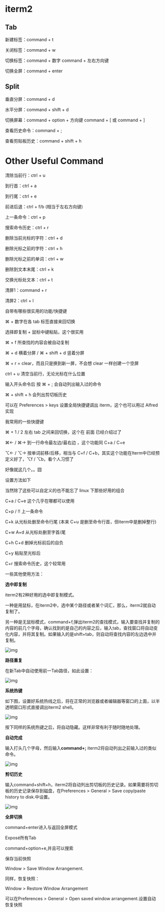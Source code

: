 # iterm2

## Tab

新建标签：command + t

关闭标签：command + w

切换标签：command + 数字 command + 左右方向键

切换全屏：command + enter

## Split

垂直分屏：command + d

水平分屏：command + shift + d

切换屏幕：command + option + 方向键 command + [ 或 command + ]

查看历史命令：command + ;

查看剪贴板历史：command + shift + h

# Other Useful Command

清除当前行：ctrl + u

到行首：ctrl + a

到行尾：ctrl + e

前进后退：ctrl + f/b (相当于左右方向键)

上一条命令：ctrl + p

搜索命令历史：ctrl + r

删除当前光标的字符：ctrl + d

删除光标之前的字符：ctrl + h

删除光标之前的单词：ctrl + w

删除到文本末尾：ctrl + k

交换光标处文本：ctrl + t

清屏1：command + r

清屏2：ctrl + l







自带有哪些很实用的功能/快捷键

&#8984; + 数字在各 tab 标签直接来回切换

选择即复制 + 鼠标中键粘贴，这个很实用

&#8984; + f 所查找的内容会被自动复制

&#8984; + d 横着分屏 / &#8984; + shift + d 竖着分屏

&#8984; + r = clear，而且只是换到新一屏，不会想 clear 一样创建一个空屏

ctrl + u 清空当前行，无论光标在什么位置

输入开头命令后 按 &#8984; + ; 会自动列出输入过的命令

&#8984; + shift + h 会列出剪切板历史

可以在 Preferences > keys 设置全局快捷键调出 iterm，这个也可以用过 Alfred 实现

我常用的一些快捷键

&#8984; + 1 / 2 左右 tab 之间来回切换，这个在 前面 已经介绍过了

&#8984;← / &#8984;→ 到一行命令最左边/最右边 ，这个功能同 C+a / C+e

&#8997;← / &#8997;→ 按单词前移/后移，相当与 C+f / C+b，其实这个功能在Iterm中已经预定义好了，&#8997;f / &#8997;b，看个人习惯了

好像就这几个。。囧

设置方法如下

当然除了这些可以自定义的也不能忘了 linux 下那些好用的组合

C+a / C+e 这个几乎在哪都可以使用

C+p / !! 上一条命令

C+k 从光标处删至命令行尾 (本来 C+u 是删至命令行首，但iterm中是删掉整行)

C+w A+d 从光标处删至字首/尾

C+h C+d 删掉光标前后的自负

C+y 粘贴至光标后

C+r 搜索命令历史，这个较常用

一些其他使用方法：

**选中即复制**

iterm2有2种好用的选中即复制模式。

一种是用鼠标，在iterm2中，选中某个路径或者某个词汇，那么，iterm2就自动复制了。

另一种是无鼠标模式，command+f,弹出iterm2的查找模式，输入要查找并复制的内容的前几个字母，确认找到的是自己的内容之后，输入tab，查找窗口将自动变化内容，并将其复制。如果输入的是shift+tab，则自动将查找内容的左边选中并复制。

![img](http://pic.cr173.com/up/2014-12/2014121509363550618.png)

**路径重复**

在新Tab中自动使用前一Tab路径，如此设置：

![img](http://pic.cr173.com/up/2014-12/2014121509363630180.png)

**系统热键**

如下图，设置好系统热线之后，将在正常的浏览器或者编辑器等窗口的上面，以半透明窗口形式直接调出iterm2 shell。

![img](http://pic.cr173.com/up/2014-12/2014121509363718549.png)

按下同样的系统热键之后，将自动隐藏。这样非常有利于随时随地处理。

**自动完成**

输入打头几个字母，然后输入**command+;** iterm2将自动列出之前输入过的类似命令。

![img](http://pic.cr173.com/up/2014-12/2014121509363730707.png)

**剪切历史**

输入command+shift+h，iterm2将自动列出剪切板的历史记录。如果需要将剪切板的历史记录保存到磁盘，在Preferences > General > Save copy/paste history to disk.中设置。

![img](http://pic.cr173.com/up/2014-12/2014121509363856191.png)

**全屏切换**

command+enter进入与返回全屏模式

Exposé所有Tab

command+option+e,并且可以搜索

保存当前快照

Window > Save Window Arrangement.

同样，恢复快照：

Window > Restore Window Arrangement

可以在Preferences > General > Open saved window arrangement.设置自动恢复快照